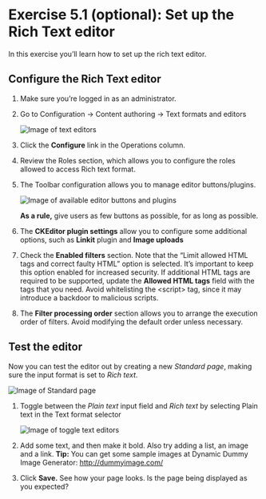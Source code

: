 # Exercise 5.1 \(optional\): Set up the Rich Text editor

In this exercise you’ll learn how to set up the rich text editor.

## Configure the Rich Text editor

1. Make sure you’re logged in as an administrator.
2. Go to Configuration → Content authoring → Text formats and editors 

    ![Image of text editors](../.gitbook/assets/2.png)
   
3. Click the **Configure** link in the Operations column.
4. Review the Roles section, which allows you to configure the roles allowed to access Rich text format.
5. The Toolbar configuration allows you to manage editor buttons/plugins. 

    ![Image of available editor buttons and plugins](../.gitbook/assets/3%20%281%29.png) 
    
    **As a rule,** give users as few buttons as possible, for as long as possible.
6. The **CKEditor plugin settings** allow you to configure some additional options, such as **Linkit** plugin and **Image uploads**
7. Check the **Enabled filters** section. Note that the “Limit allowed HTML tags and correct faulty HTML” option is selected. It’s important to keep this option enabled for increased security. If additional HTML tags are required to be supported, update the **Allowed HTML tags** field with the tags that you need. Avoid whitelisting the &lt;script&gt; tag, since it may introduce a backdoor to malicious scripts.
8. The **Filter processing order** section allows you to arrange the execution order of filters. Avoid modifying the default order unless necessary.

## Test the editor

Now you can test the editor out by creating a new _Standard page_, making sure the input format is set to _Rich text_. 

![Image of Standard page](../.gitbook/assets/4%20%282%29.png)

1. Toggle between the _Plain text_ input field and _Rich text_ by selecting Plain text in the Text format selector 

    ![Image of toggle text editors](../.gitbook/assets/5%20%281%29.png)

2. Add some text, and then make it bold. Also try adding a list, an image and a link. **Tip:** You can get some sample images at Dynamic Dummy Image Generator: http://dummyimage.com/
3. Click **Save.** See how your page looks. Is the page being displayed as you expected?

